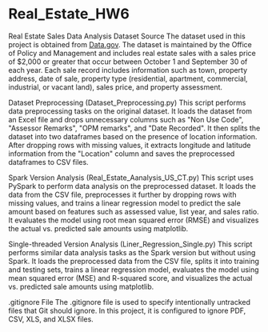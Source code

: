# Real_Estate_HW6
Real Estate Sales Data Analysis
Dataset Source
The dataset used in this project is obtained from [Data.gov](https://catalog.data.gov/dataset/real-estate-sales-2001-2018). The dataset is maintained by the Office of Policy and Management and includes real estate sales with a sales price of $2,000 or greater that occur between October 1 and September 30 of each year. Each sale record includes information such as town, property address, date of sale, property type (residential, apartment, commercial, industrial, or vacant land), sales price, and property assessment.

Dataset Preprocessing (Dataset_Preprocessing.py)
This script performs data preprocessing tasks on the original dataset. It loads the dataset from an Excel file and drops unnecessary columns such as "Non Use Code", "Assessor Remarks", "OPM remarks", and "Date Recorded". It then splits the dataset into two dataframes based on the presence of location information. After dropping rows with missing values, it extracts longitude and latitude information from the "Location" column and saves the preprocessed dataframes to CSV files.

Spark Version Analysis (Real_Estate_Aanalysis_US_CT.py)
This script uses PySpark to perform data analysis on the preprocessed dataset. It loads the data from the CSV file, preprocesses it further by dropping rows with missing values, and trains a linear regression model to predict the sale amount based on features such as assessed value, list year, and sales ratio. It evaluates the model using root mean squared error (RMSE) and visualizes the actual vs. predicted sale amounts using matplotlib.

Single-threaded Version Analysis (Liner_Regression_Single.py)
This script performs similar data analysis tasks as the Spark version but without using Spark. It loads the preprocessed data from the CSV file, splits it into training and testing sets, trains a linear regression model, evaluates the model using mean squared error (MSE) and R-squared score, and visualizes the actual vs. predicted sale amounts using matplotlib.

.gitignore File
The .gitignore file is used to specify intentionally untracked files that Git should ignore. In this project, it is configured to ignore PDF, CSV, XLS, and XLSX files.
